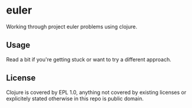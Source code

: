 # euler

Working through project euler problems using clojure.

## Usage

Read a bit if you're getting stuck or want to try a different approach.

## License

Clojure is covered by EPL 1.0, anything not covered by existing licenses or explicitely stated otherwise in this repo is public domain.
